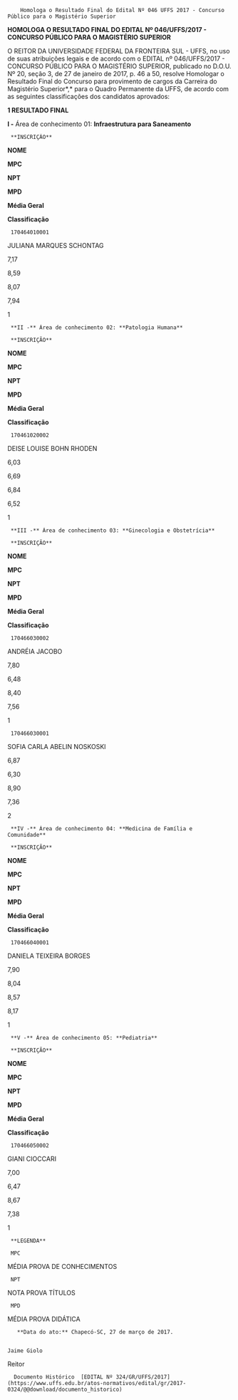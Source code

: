         Homologa o Resultado Final do Edital Nº 046 UFFS 2017 - Concurso Público para o Magistério Superior  

**HOMOLOGA O RESULTADO FINAL DO EDITAL Nº 046/UFFS/2017 - CONCURSO PÚBLICO PARA O MAGISTÉRIO SUPERIOR**

  

 O REITOR DA UNIVERSIDADE FEDERAL DA FRONTEIRA SUL - UFFS, no uso de suas atribuições legais e de acordo com o EDITAL nº 046/UFFS/2017 - CONCURSO PÚBLICO PARA O MAGISTÉRIO SUPERIOR, publicado no D.O.U. Nº 20, seção 3, de 27 de janeiro de 2017, p. 46 a 50, resolve Homologar o Resultado Final do Concurso para provimento de cargos da Carreira do Magistério Superior*,* para o Quadro Permanente da UFFS, de acordo com as seguintes classificações dos candidatos aprovados:

  

 **1 RESULTADO FINAL**

 **I -** Área de conhecimento 01: **Infraestrutura para Saneamento**

     **INSCRIÇÃO**

   **NOME**

   **MPC**

   **NPT**

   **MPD**

   **Média Geral**

   **Classificação**

     170464010001

   JULIANA MARQUES SCHONTAG

   7,17

   8,59

   8,07

   7,94

   1

     **II -** Área de conhecimento 02: **Patologia Humana**

     **INSCRIÇÃO**

   **NOME**

   **MPC**

   **NPT**

   **MPD**

   **Média Geral**

   **Classificação**

     170461020002

   DEISE LOUISE BOHN RHODEN

   6,03

   6,69

   6,84

   6,52

   1

     **III -** Área de conhecimento 03: **Ginecologia e Obstetrícia**

     **INSCRIÇÃO**

   **NOME**

   **MPC**

   **NPT**

   **MPD**

   **Média Geral**

   **Classificação**

     170466030002

   ANDRÉIA JACOBO

   7,80

   6,48

   8,40

   7,56

   1

     170466030001

   SOFIA CARLA ABELIN NOSKOSKI

   6,87

   6,30

   8,90

   7,36

   2

     **IV -** Área de conhecimento 04: **Medicina de Família e Comunidade**

     **INSCRIÇÃO**

   **NOME**

   **MPC**

   **NPT**

   **MPD**

   **Média Geral**

   **Classificação**

     170466040001

   DANIELA TEIXEIRA BORGES

   7,90

   8,04

   8,57

   8,17

   1

     **V -** Área de conhecimento 05: **Pediatria**

     **INSCRIÇÃO**

   **NOME**

   **MPC**

   **NPT**

   **MPD**

   **Média Geral**

   **Classificação**

     170466050002

   GIANI CIOCCARI

   7,00

   6,47

   8,67

   7,38

   1

      

     **LEGENDA**

     MPC

   MÉDIA PROVA DE CONHECIMENTOS

     NPT

   NOTA PROVA TÍTULOS

     MPD

   MÉDIA PROVA DIDÁTICA

       **Data do ato:** Chapecó-SC, 27 de março de 2017.   
 

    Jaime Giolo   
 Reitor 

      Documento Histórico  [EDITAL Nº 324/GR/UFFS/2017](https://www.uffs.edu.br/atos-normativos/edital/gr/2017-0324/@@download/documento_historico)     
      
